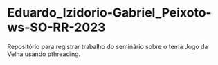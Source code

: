 # Eduardo_Izidorio-Gabriel_Peixoto-ws-SO-RR-2023
Repositório para registrar trabalho do seminário sobre o tema Jogo da Velha usando pthreading.
